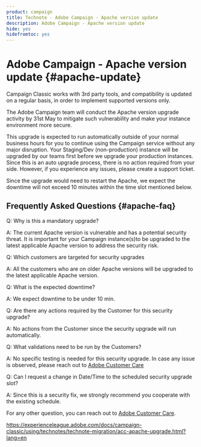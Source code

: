 ```yaml
---
product: campaign
title: Technote - Adobe Campaign - Apache version update
description: Adobe Campaign - Apache version update
hide: yes
hidefromtoc: yes
---
```

# Adobe Campaign - Apache version update {#apache-update}

Campaign Classic works with 3rd party tools, and compatibility is updated on a regular basis, in order to implement supported versions only.

The Adobe Campaign team will conduct the Apache version upgrade activity by 31st May to mitigate such vulnerability and make your instance environment more secure.   


This upgrade is expected to run automatically outside of your normal business hours for you to continue using the Campaign service without any major disruption. Your Staging/Dev (non-production) instance will be upgraded by our teams first before we upgrade your production instances. Since this is an auto upgrade process, there is no action required from your side. However, if you experience any issues, please create a support ticket.   


Since the upgrade would need to restart the Apache, we expect the downtime will not exceed 10 minutes within the time slot mentioned below. 


  
## Frequently Asked Questions {#apache-faq}

Q: Why is this a mandatory upgrade? 

A:  The current Apache version is vulnerable and has a potential security threat. It is important for your Campaign instance(s)to be upgraded to the latest applicable Apache version to address the security risk. 


Q: Which customers are targeted for security upgrades 

A: All the customers who are on older Apache versions will be upgraded to the latest applicable Apache version.  
 

Q: What is the expected downtime? 

A: We expect downtime to be under 10 min.  


Q: Are there any actions required by the Customer for this security upgrade? 

A: No actions from the Customer since the security upgrade will run automatically. 


Q: What validations need to be run by the Customers? 

A: No specific testing is needed for this security upgrade. In case any issue is observed, please reach out to [Adobe Customer Care](https://experienceleague.adobe.com/?support-solution=Campaign#support)


Q: Can I request a change in Date/Time to the scheduled security upgrade slot? 

A: Since this is a security fix, we strongly recommend you cooperate with the existing schedule.  


For any other question, you can reach out to [Adobe Customer Care](https://experienceleague.adobe.com/?support-solution=Campaign#support).


https://experienceleague.adobe.com/docs/campaign-classic/using/technotes/technote-migration/acc-apache-upgrade.html?lang=en
